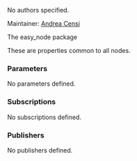 <div id='easy_node-autogenerated' markdown='1'>


<!-- do not edit this file, autogenerated -->

No authors specified.

Maintainer: [Andrea Censi](mailto:acensi@ethz.ch)

The easy_node package



</div>

<!-- file start -->

<div id='easy_node-easy_node-autogenerated' markdown='1'>


<!-- do not edit this file, autogenerated -->

These are properties common to all nodes.

### Parameters 

No parameters defined.

### Subscriptions 

No subscriptions defined.

### Publishers 

No publishers defined.



</div>